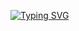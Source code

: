 [![Typing SVG](https://readme-typing-svg.demolab.com/?lines=J.Barrett;Python+PowerShell+Bash;Malware+CV+AI+Bots)](https://git.io/typing-svg)
